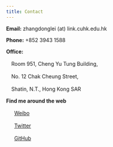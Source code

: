 ```yaml
---
title: Contact
---
```

**Email:** zhangdonglei (at) link.cuhk.edu.hk

**Phone:** +852 3943 1588

**Office:** 

　Room 951, Cheng Yu Tung Building,

　No. 12 Chak Cheung Street,

　Shatin, N.T., Hong Kong SAR

**Find me around the web** 

　<i class="iconfont icon-weibo"></i>&nbsp;&nbsp;[Weibo](https://weibo.com/7216640993 "@lei2rock")

　<i class="iconfont icon-twitter"></i>&nbsp;&nbsp;[Twitter](https://twitter.com/lei2rock "@lei2rock")

　<i class="iconfont icon-github"></i>&nbsp;&nbsp;[GitHub](https://github.com/lei2rock "@lei2rock")
